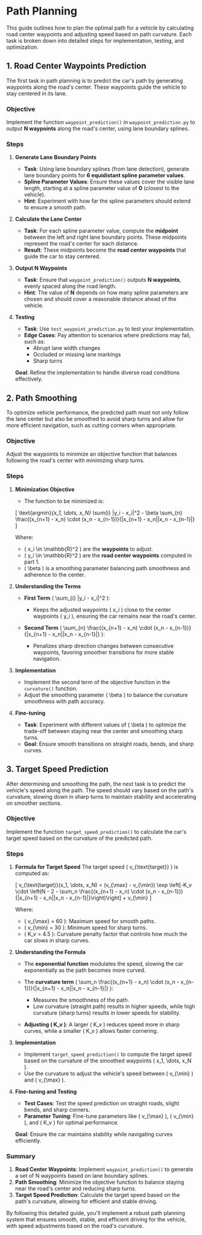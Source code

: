 # Path Planning

This guide outlines how to plan the optimal path for a vehicle by calculating road center waypoints and adjusting speed based on path curvature. Each task is broken down into detailed steps for implementation, testing, and optimization.

## **1. Road Center Waypoints Prediction**

The first task in path planning is to predict the car's path by generating waypoints along the road's center. These waypoints guide the vehicle to stay centered in its lane.

### **Objective**

Implement the function `waypoint_prediction()` in `waypoint_prediction.py` to output **N waypoints** along the road's center, using lane boundary splines.

### **Steps**

1. **Generate Lane Boundary Points**
   - **Task**: Using lane boundary splines (from lane detection), generate lane boundary points for **6 equidistant spline parameter values**.
   - **Spline Parameter Values**: Ensure these values cover the visible lane length, starting at a spline parameter value of **0** (closest to the vehicle).
   - **Hint**: Experiment with how far the spline parameters should extend to ensure a smooth path.

2. **Calculate the Lane Center**
   - **Task**: For each spline parameter value, compute the **midpoint** between the left and right lane boundary points. These midpoints represent the road's center for each distance.
   - **Result**: These midpoints become the **road center waypoints** that guide the car to stay centered.

3. **Output N Waypoints**
   - **Task**: Ensure that `waypoint_prediction()` outputs **N waypoints**, evenly spaced along the road length.
   - **Hint**: The value of **N** depends on how many spline parameters are chosen and should cover a reasonable distance ahead of the vehicle.

4. **Testing**
   - **Task**: Use `test_waypoint_prediction.py` to test your implementation.
   - **Edge Cases**: Pay attention to scenarios where predictions may fail, such as:
     - Abrupt lane width changes
     - Occluded or missing lane markings
     - Sharp turns

   **Goal**: Refine the implementation to handle diverse road conditions effectively.

## **2. Path Smoothing**

To optimize vehicle performance, the predicted path must not only follow the lane center but also be smoothed to avoid sharp turns and allow for more efficient navigation, such as cutting corners when appropriate.

### **Objective**

Adjust the waypoints to minimize an objective function that balances following the road's center with minimizing sharp turns.

### **Steps**

1. **Minimization Objective**
   - The function to be minimized is:

   \[
   \text{argmin}_{x_1, \dots, x_N} \sum_{i} |y_i - x_i|^2 - \beta \sum_{n} \frac{(x_{n+1} - x_n) \cdot (x_n - x_{n-1})}{|x_{n+1} - x_n||x_n - x_{n-1}|}
   \]

   Where:
   - \( x_i \in \mathbb{R}^2 \) are the **waypoints** to adjust.
   - \( y_i \in \mathbb{R}^2 \) are the **road center waypoints** computed in part 1.
   - \( \beta \) is a smoothing parameter balancing path smoothness and adherence to the center.

2. **Understanding the Terms**
   - **First Term** \( \sum_{i} |y_i - x_i|^2 \):
     - Keeps the adjusted waypoints \( x_i \) close to the center waypoints \( y_i \), ensuring the car remains near the road's center.

   - **Second Term** \( \sum_{n} \frac{(x_{n+1} - x_n) \cdot (x_n - x_{n-1})}{|x_{n+1} - x_n||x_n - x_{n-1}|} \):
     - Penalizes sharp direction changes between consecutive waypoints, favoring smoother transitions for more stable navigation.

3. **Implementation**
   - Implement the second term of the objective function in the `curvature()` function.
   - Adjust the smoothing parameter \( \beta \) to balance the curvature smoothness with path accuracy.

4. **Fine-tuning**
   - **Task**: Experiment with different values of \( \beta \) to optimize the trade-off between staying near the center and smoothing sharp turns.
   - **Goal**: Ensure smooth transitions on straight roads, bends, and sharp curves.

## **3. Target Speed Prediction**

After determining and smoothing the path, the next task is to predict the vehicle's speed along the path. The speed should vary based on the path's curvature, slowing down in sharp turns to maintain stability and accelerating on smoother sections.

### **Objective**

Implement the function `target_speed_prediction()` to calculate the car's target speed based on the curvature of the predicted path.

### **Steps**

1. **Formula for Target Speed**
   The target speed \( v_{\text{target}} \) is computed as:

   \[
   v_{\text{target}}(x_1, \dots, x_N) = (v_{\max} - v_{\min}) \exp \left[-K_v \cdot \left(N - 2 - \sum_n \frac{(x_{n+1} - x_n) \cdot (x_n - x_{n-1})}{|x_{n+1} - x_n||x_n - x_{n-1}|}\right)\right] + v_{\min}
   \]

   Where:
   - \( v_{\max} = 60 \): Maximum speed for smooth paths.
   - \( v_{\min} = 30 \): Minimum speed for sharp turns.
   - \( K_v = 4.5 \): Curvature penalty factor that controls how much the car slows in sharp curves.

2. **Understanding the Formula**
   - The **exponential function** modulates the speed, slowing the car exponentially as the path becomes more curved.
   - The **curvature term** \( \sum_n \frac{(x_{n+1} - x_n) \cdot (x_n - x_{n-1})}{|x_{n+1} - x_n||x_n - x_{n-1}|} \):
     - Measures the smoothness of the path.
     - Low curvature (straight path) results in higher speeds, while high curvature (sharp turns) results in lower speeds for stability.

   - **Adjusting \( K_v \)**: A larger \( K_v \) reduces speed more in sharp curves, while a smaller \( K_v \) allows faster cornering.

3. **Implementation**
   - Implement `target_speed_prediction()` to compute the target speed based on the curvature of the smoothed waypoints \( x_1, \dots, x_N \).
   - Use the curvature to adjust the vehicle's speed between \( v_{\min} \) and \( v_{\max} \).

4. **Fine-tuning and Testing**
   - **Test Cases**: Test the speed prediction on straight roads, slight bends, and sharp corners.
   - **Parameter Tuning**: Fine-tune parameters like \( v_{\max} \), \( v_{\min} \), and \( K_v \) for optimal performance.

   **Goal**: Ensure the car maintains stability while navigating curves efficiently.

### Summary

1. **Road Center Waypoints**: Implement `waypoint_prediction()` to generate a set of N waypoints based on lane boundary splines.
2. **Path Smoothing**: Minimize the objective function to balance staying near the road's center and reducing sharp turns.
3. **Target Speed Prediction**: Calculate the target speed based on the path's curvature, allowing for efficient and stable driving.

By following this detailed guide, you'll implement a robust path planning system that ensures smooth, stable, and efficient driving for the vehicle, with speed adjustments based on the road's curvature.
